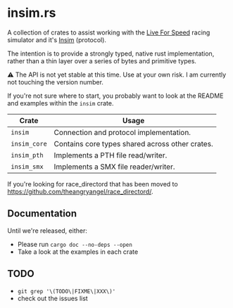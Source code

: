 # insim.rs

A collection of crates to assist working with the [Live For Speed](https://lfs.net/)
racing simulator and it's [Insim](https://en.lfsmanual.net/wiki/InSim.txt) (protocol).

The intention is to provide a strongly typed, native rust implementation, rather
than a thin layer over a series of bytes and primitive types.

:warning: The API is not yet stable at this time. Use at your own risk. I am
currently not touching the version number.

If you're not sure where to start, you probably want to look at the README and examples within the `insim` crate.

| Crate        | Usage                                           |
| ------------ | ----------------------------------------------- |
| `insim`      | Connection and protocol implementation.         |
| `insim_core` | Contains core types shared across other crates. |
| `insim_pth`  | Implements a PTH file read/writer.              |
| `insim_smx`  | Implements a SMX file reader/writer.            |

If you're looking for race_directord that has been moved to https://github.com/theangryangel/race_directord/.

## Documentation

Until we're released, either:

- Please run `cargo doc --no-deps --open`
- Take a look at the examples in each crate

## TODO

- `git grep '\(TODO\|FIXME\|XXX\)'`
- check out the issues list
